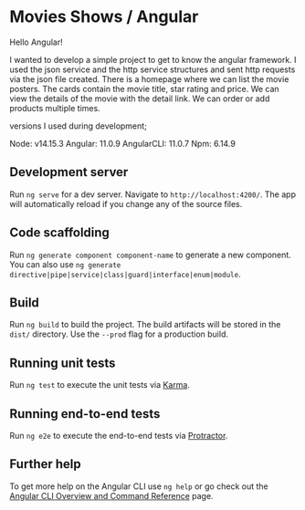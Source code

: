 # Movies Shows / Angular 

Hello Angular!

I wanted to develop a simple project to get to know the angular framework. I used the json service and the http service structures and sent http requests via the json file created. There is a homepage where we can list the movie posters. The cards contain the movie title, star rating and price. We can view the details of the movie with the detail link. We can order or add products multiple times.


versions I used during development;

Node: v14.15.3
Angular: 11.0.9
AngularCLI: 11.0.7
Npm: 6.14.9

## Development server

Run `ng serve` for a dev server. Navigate to `http://localhost:4200/`. The app will automatically reload if you change any of the source files.

## Code scaffolding

Run `ng generate component component-name` to generate a new component. You can also use `ng generate directive|pipe|service|class|guard|interface|enum|module`.

## Build

Run `ng build` to build the project. The build artifacts will be stored in the `dist/` directory. Use the `--prod` flag for a production build.

## Running unit tests

Run `ng test` to execute the unit tests via [Karma](https://karma-runner.github.io).

## Running end-to-end tests

Run `ng e2e` to execute the end-to-end tests via [Protractor](http://www.protractortest.org/).

## Further help

To get more help on the Angular CLI use `ng help` or go check out the [Angular CLI Overview and Command Reference](https://angular.io/cli) page.
